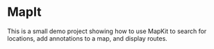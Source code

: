 # MapIt

This is a small demo project showing how to use MapKit to search for locations, add annotations to a map, and display routes.
